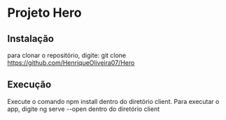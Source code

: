 # Projeto Hero
 ## Instalação
para clonar o repositório, digite: git clone https://github.com/HenriqueOliveira07/Hero
 ## Execução
Execute o comando npm install dentro do diretório client.
 Para executar o app, digite ng serve --open dentro do diretório client 